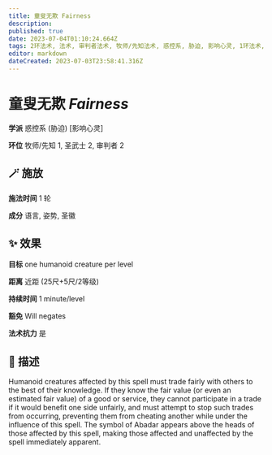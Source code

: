 ```yaml
---
title: 童叟无欺 Fairness
description: 
published: true
date: 2023-07-04T01:10:24.664Z
tags: 2环法术, 法术, 审判者法术, 牧师/先知法术, 惑控系, 胁迫, 影响心灵, 1环法术, 圣武士法术
editor: markdown
dateCreated: 2023-07-03T23:58:41.316Z
---
```


# **童叟无欺** *Fairness*

**学派** 惑控系 (胁迫) \[影响心灵\] 

**环位** 牧师/先知 1, 圣武士 2, 审判者 2

## 🪄 施放

**施法时间** 1 轮

**成分** 语言, 姿势, 圣徽

## ✨ 效果 

**目标** one humanoid creature per level 

**距离** 近距 (25尺+5尺/2等级)  

**持续时间** 1 minute/level 

**豁免** Will negates

**法术抗力** 是

## 📖 描述

Humanoid creatures affected by this spell must trade fairly with others to the best of their knowledge. If they know the fair value (or even an estimated fair value) of a good or service, they cannot participate in a trade if it would benefit one side unfairly, and must attempt to stop such trades from occurring, preventing them from cheating another while under the influence of this spell. The symbol of Abadar appears above the heads of those affected by this spell, making those affected and unaffected by the spell immediately apparent.
    